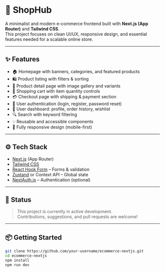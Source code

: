 # 🛒 ShopHub

A minimalist and modern e-commerce frontend built with **Next.js (App Router)** and **Tailwind CSS**.  
This project focuses on clean UI/UX, responsive design, and essential features needed for a scalable online store.

---

## ✨ Features

- 🏠 Homepage with banners, categories, and featured products  
- 🛍️ Product listing with filters & sorting  
- 📄 Product detail page with image gallery and variants  
- 🛒 Shopping cart with item quantity controls  
- 💳 Checkout page with shipping & payment section  
- 🔐 User authentication (login, register, password reset)  
- 👤 User dashboard: profile, order history, wishlist  
- 🔍 Search with keyword filtering  
- 💡 Reusable and accessible components  
- 📱 Fully responsive design (mobile-first)

---

## ⚙️ Tech Stack

- [Next.js](https://nextjs.org/) (App Router)
- [Tailwind CSS](https://tailwindcss.com/)
- [React Hook Form](https://react-hook-form.com/) – Forms & validation
- [Zustand](https://zustand-demo.pmnd.rs/) or Context API – Global state
- [NextAuth.js](https://next-auth.js.org/) – Authentication (optional)

---

## 🚧 Status

> This project is currently in active development.  
> Contributions, suggestions, and pull requests are welcome!

---

## 📦 Getting Started

```bash
git clone https://github.com/your-username/ecommerce-nextjs.git
cd ecommerce-nextjs
npm install
npm run dev
